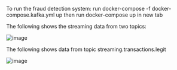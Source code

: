 To run the fraud detection system:
run docker-compose -f docker-compose.kafka.yml up then run docker-compose up in new tab

The following shows the streaming data from two topics:

![image](https://user-images.githubusercontent.com/68109182/202558613-c2035769-2a6e-407f-9484-56cf7d2332df.png)


The following shows data from topic streaming.transactions.legit


![image](https://user-images.githubusercontent.com/68109182/202558684-3cfd8c00-9970-43de-8cb7-e9998f1d814e.png)
